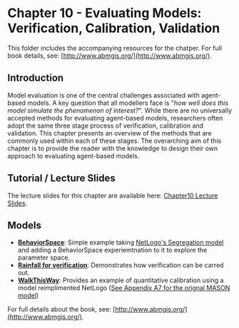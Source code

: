 # Chapter 10 - Evaluating Models: Verification, Calibration, Validation

This folder includes the accompanying resources for the chatper. For full book details, see: [http://www.abmgis.org/](http://www.abmgis.org/).

## Introduction

Model evaluation is one of the central challenges associated with agent-based models.  A key question that all modellers face is "*how well does this model simulate the phenomenon of interest?*". While there are no universally accepted methods for evaluating agent-based models, researchers often adopt the same three stage process of verification, calibration and validation.  This chapter presents an overview of the methods that are commonly used within each of these stages.  The overarching aim of this chapter is to provide the reader with the knowledge to design their own approach to evaluating agent-based models.

## Tutorial / Lecture Slides

The lecture slides for this chapter are available here: [Chapter10 Lecture Slides](./Chapter10.pptx).

## Models

* **[BehaviorSpace](Models/BehaviorSpace)**: Simple example taking [NetLogo's Segregation model](http://ccl.northwestern.edu/netlogo/models/Segregation) and adding a BehaviorSpace experiemtnation to it to explore the parameter space.
* **[Rainfall for verification](Models/Rainfall_for_verification)**: Demonstrates how verification can be carred out.
* **[WalkThisWay](Models/WalkThisWay)**: Provides an example of quantitative calibration using a model reimplimented NetLogo ([See Appendix A7 for the orignal MASON model](../AppendixA/Walk))

For full details about the book, see: [http://www.abmgis.org/](http://www.abmgis.org/).
